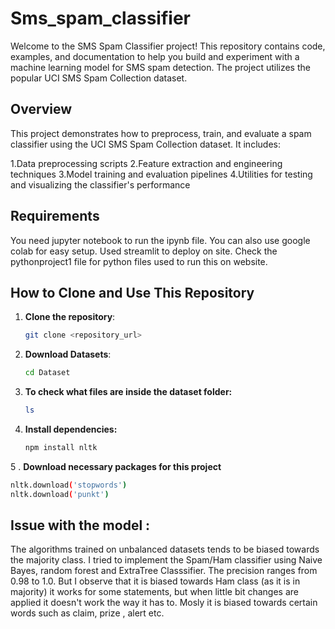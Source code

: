 # Sms_spam_classifier

Welcome to the SMS Spam Classifier project! This repository contains code, examples, and documentation to help you build and experiment with a machine learning model for SMS spam detection. The project utilizes the popular UCI SMS Spam Collection dataset.

## Overview
This project demonstrates how to preprocess, train, and evaluate a spam classifier using the UCI SMS Spam Collection dataset. It includes:

1.Data preprocessing scripts
2.Feature extraction and engineering techniques
3.Model training and evaluation pipelines
4.Utilities for testing and visualizing the classifier's performance

## Requirements
You need jupyter notebook to run the ipynb file. You can also use google colab for easy setup.
Used streamlit to deploy on site. Check the pythonproject1 file for python files used to run this on website.

## How to Clone and Use This Repository

1. **Clone the repository**:
   ```bash
   git clone <repository_url>

2. **Download Datasets**:
   ```bash
   cd Dataset
3. **To check what files are inside the dataset folder:**
   ```bash
   ls
4. **Install dependencies:**
   ```bash
   npm install nltk
5 . **Download necessary packages for this project**
   ```bash
   nltk.download('stopwords')
   nltk.download('punkt')
   ```

## Issue with the model : 
The algorithms trained on unbalanced datasets tends to be biased towards the majority class. I tried to implement the Spam/Ham classifier using Naive Bayes, random forest and ExtraTree Classsifier. The precision ranges from 0.98 to 1.0. But I observe that it is biased towards Ham class (as it is in majority) it works for some statements, but when little bit changes are applied it doesn't work the way it has to.
Mosly it is biased towards certain words such as claim, prize , alert etc.

